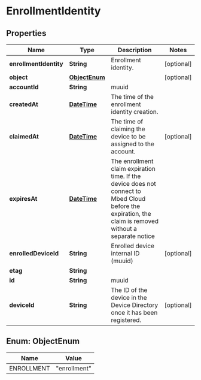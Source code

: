 
# EnrollmentIdentity

## Properties
Name | Type | Description | Notes
------------ | ------------- | ------------- | -------------
**enrollmentIdentity** | **String** | Enrollment identity. |  [optional]
**object** | [**ObjectEnum**](#ObjectEnum) |  |  [optional]
**accountId** | **String** | muuid | 
**createdAt** | [**DateTime**](DateTime.md) | The time of the enrollment identity creation. | 
**claimedAt** | [**DateTime**](DateTime.md) | The time of claiming the device to be assigned to the account. |  [optional]
**expiresAt** | [**DateTime**](DateTime.md) | The enrollment claim expiration time. If the device does not connect to Mbed Cloud before the expiration, the claim is removed without a separate notice | 
**enrolledDeviceId** | **String** | Enrolled device internal ID (muuid) |  [optional]
**etag** | **String** |  | 
**id** | **String** | muuid | 
**deviceId** | **String** | The ID of the device in the Device Directory once it has been registered. |  [optional]


<a name="ObjectEnum"></a>
## Enum: ObjectEnum
Name | Value
---- | -----
ENROLLMENT | &quot;enrollment&quot;



